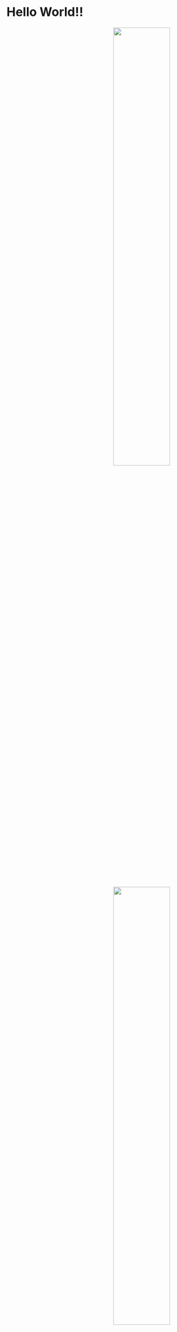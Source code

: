 # Hello World!!
<a href="stat">
  <img src="https://github-readme-stats.vercel.app/api?username=rark7040&show_icons=true&theme=react&count_private=true&include_all_commits=true" width=51% align="right" />
  <img src="https://github-readme-stats.vercel.app/api/top-langs/?username=rark7040&layout=compact&theme=react" width=51% align="right"/>
</a>

<pre>












</pre>

<table align="left">
  <tr>
    <td> <strong> やってること </strong>
  <tr>
    <td> <table>
    <tr><td> PocketMine-MP
    <tr><td> Unity
    <tr><td> ConsoleApp
    <tr><td> Mico Car
    </table>
</table>
<table align="left"></table>

<table align="left">
  <tr>
    <td> <strong> やってること </strong>
  <tr>
    <td> <table>
    <tr><td> PocketMine-MP
    <tr><td> Unity
    <tr><td> ConsoleApp
    <tr><td> Mico Car
    </table>
</table>
      
<a href="graph">
  <img src="https://activity-graph.herokuapp.com/graph?username=rark7040&theme=react-dark" width=100%/>
</a>
